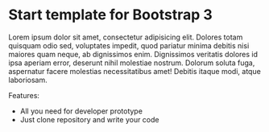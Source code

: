 # Start template for Bootstrap 3

Lorem ipsum dolor sit amet, consectetur adipisicing elit. Dolores totam quisquam odio sed, voluptates impedit, quod pariatur minima debitis nisi maiores quam neque, ab dignissimos enim. Dignissimos veritatis dolores id ipsa aperiam error, deserunt nihil molestiae nostrum. Dolorum soluta fuga, aspernatur facere molestias necessitatibus amet! Debitis itaque modi, atque laboriosam.

Features:

* All you need for developer prototype
* Just clone repository and write your code